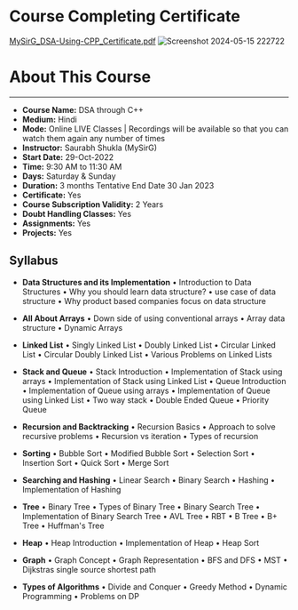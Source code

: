 # Course Completing Certificate
[MySirG_DSA-Using-CPP_Certificate.pdf](https://github.com/Arup-Paul8509/MySirG_DSA_With_Cpp_Assignments/files/15324669/MySirG_DSA-Using-CPP_Certificate.pdf)
![Screenshot 2024-05-15 222722](https://github.com/Arup-Paul8509/MySirG_DSA_With_Cpp_Assignments/assets/56087214/232082b0-5018-46fe-8f21-7359505c005e)


# About This Course
---
- **Course Name:** DSA through C++
- **Medium:** Hindi
- **Mode:** Online LIVE Classes | Recordings will be available so that you can watch them again any number of times
- **Instructor:** Saurabh Shukla (MySirG)
- **Start Date:** 29-Oct-2022
- **Time:** 9:30 AM to 11:30 AM
- **Days:** Saturday & Sunday
- **Duration:** 3 months Tentative End Date 30 Jan 2023
- **Certificate:** Yes
- **Course Subscription Validity:** 2 Years
- **Doubt Handling Classes:** Yes
- **Assignments:** Yes
- **Projects:** Yes

## Syllabus
- **Data Structures and its Implementation**
• Introduction to Data Structures
• Why you should learn data structure?
• use case of data structure
• Why product based companies focus on data structure

- **All About Arrays**
• Down side of using conventional arrays
• Array data structure
• Dynamic Arrays

- **Linked List**
• Singly Linked List
• Doubly Linked List
• Circular Linked List
• Circular Doubly Linked List
• Various Problems on Linked Lists

- **Stack and Queue**
• Stack Introduction
• Implementation of Stack using arrays
• Implementation of Stack using Linked List
• Queue Introduction
• Implementation of Queue using arrays
• Implementation of Queue using Linked List
• Two way stack
• Double Ended Queue
• Priority Queue

- **Recursion and Backtracking**
• Recursion Basics
• Approach to solve recursive problems
• Recursion vs iteration
• Types of recursion

- **Sorting**
• Bubble Sort
• Modified Bubble Sort
• Selection Sort
• Insertion Sort
• Quick Sort
• Merge Sort

- **Searching and Hashing**
• Linear Search
• Binary Search
• Hashing
• Implementation of Hashing

- **Tree**
• Binary Tree
• Types of Binary Tree
• Binary Search Tree
• Implementation of Binary Search Tree
• AVL Tree
• RBT
• B Tree
• B+ Tree
• Huffman's Tree

- **Heap**
• Heap Introduction
• Implementation of Heap
• Heap Sort

- **Graph**
• Graph Concept
• Graph Representation
• BFS and DFS
• MST
• Dijkstras single source shortest path

- **Types of Algorithms**
• Divide and Conquer
• Greedy Method
• Dynamic Programming
• Problems on DP
